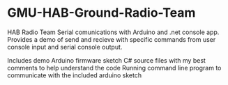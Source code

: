 # GMU-HAB-Ground-Radio-Team 
HAB Radio Team Serial comunications with Arduino and .net console app. Provides a demo of send and recieve with specific commands from user console input and serial console output. 

Includes demo Arduino firmware sketch
C# source files with my best comments to help understand the code
Running command line program to communicate with the included arduino sketch
